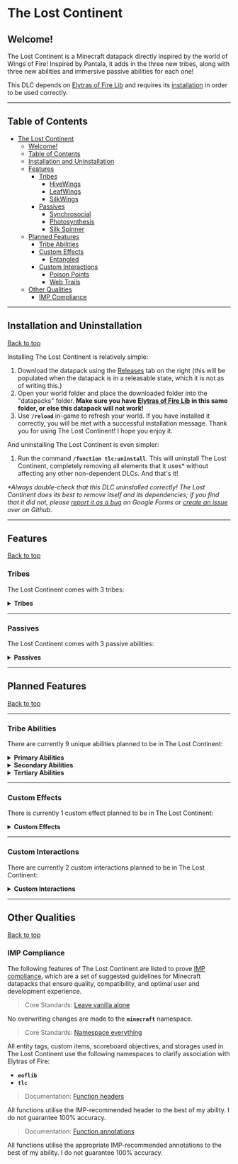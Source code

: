 # The Lost Continent

## Welcome!

The Lost Continent is a Minecraft datapack directly inspired by the world of Wings of Fire! Inspired by Pantala, it adds in the three new tribes, along with three new abilities and immersive passive abilities for each one!

This DLC depends on [Elytras of Fire Lib](https://github.com/iHeronGH/Elytras-of-Fire-Lib) and requires its [installation](#installation-and-uninstallation) in order to be used correctly.

---

## Table of Contents

- [The Lost Continent](#the-lost-continent)
  - [Welcome!](#welcome)
  - [Table of Contents](#table-of-contents)
  - [Installation and Uninstallation](#installation-and-uninstallation)
  - [Features](#features)
    - [Tribes](#tribes)
      - [HiveWings](#hivewings)
      - [LeafWings](#leafwings)
      - [SilkWings](#silkwings)
    - [Passives](#passives)
      - [Synchrosocial](#synchrosocial)
      - [Photosynthesis](#photosynthesis)
      - [Silk Spinner](#silk-spinner)
  - [Planned Features](#planned-features)
    - [Tribe Abilities](#tribe-abilities)
    - [Custom Effects](#custom-effects)
      - [Entangled](#entangled)
    - [Custom Interactions](#custom-interactions)
      - [Poison Points](#poison-points)
      - [Web Trails](#web-trails)
  - [Other Qualities](#other-qualities)
    - [IMP Compliance](#imp-compliance)

---

## Installation and Uninstallation

[Back to top](#)

Installing The Lost Continent is relatively simple:

1. Download the datapack using the [Releases](https://github.com/iHeronGH/The-Lost-Continent/releases) tab on the right (this will be populated when the datapack is in a releasable state, which it is not as of writing this.)
2. Open your world folder and place the downloaded folder into the "datapacks" folder. **Make sure you have [Elytras of Fire Lib](https://github.com/iHeronGH/Elytras-of-Fire-Lib/releases) in this same folder, or else this datapack will not work!**
3. Use **`/reload`** in-game to refresh your world. If you have installed it correctly, you will be met with a successful installation message. Thank you for using The Lost Continent! I hope you enjoy it.

And uninstalling The Lost Continent is even simpler:

1. Run the command **`/function tlc:uninstall`**. This will uninstall The Lost Continent, completely removing all elements that it uses\* without affecting any other non-dependent DLCs. And that's it!

 *\*Always double-check that this DLC uninstalled correctly! The Lost Continent does its best to remove itself and its dependencies; if you find that it did not, please [report it as a bug](https://docs.google.com/forms/d/e/1FAIpQLSfm4wEvcERhBCxIhuzV7Gi4yX_sYCBn8zpUE2acBfyOEFW7OA/viewform?usp=sf_link) on Google Forms or [create an issue](https://github.com/iHeronGH/The-Lost-Continent/issues) over on Github.*

---

## Features

[Back to top](#)

### Tribes

The Lost Continent comes with 3 tribes:

<details>

**<summary> Tribes </summary>**

[Back to top](#)

#### HiveWings

> *"The HiveWings are a cooperative bunch, able to work together in unison to accomplish great things. Between the wicked stingers they wield and the foul stench they can weaponize, even alone they are ferocious combatants, but together they are unstoppable."*
> *\- C*

Passive Abilities: [Hive Mind](#synchrosocial)<br>
Primary Ability: [Acid Spray](#tribe-abilities)<br>
Secondary Ability: [Hive Mind](#tribe-abilities)<br>
Tertiary Ability: [Sting Strike](#tribe-abilities)

Innate Attributes:

- Strength 2

#### LeafWings

> *"The LeafWings are the epitome of adaptation. Having lost their forest homes to a savage war, they've honed their affinity for nature over thousands of years in the form of Leafspeak, and by using this they can converse with and command flora to uncanny degrees."*
> *\- C*

Passive Abilities: [Photosynthesis](#photosynthesis)<br>
Primary Ability: [Fury Shift](#tribe-abilities)<br>
Secondary Ability: [Leafspeak](#tribe-abilities)<br>
Tertiary Ability: [Venom Aura](#tribe-abilities)

Innate Attributes:

- Speed 1
- Strength 1

#### SilkWings

> *"The SilkWings are a deceptively passive tribe. Able to produce silk stronger than nearly any other material known to dragonkind, they use this to ensnare prey and opponents alike. Angering a SilkWing takes guts, time... and a lot of stupidity."*
> *\- C*

Passive Abilities: [Silk Spinner](#silk-spinner)<br>
Primary Ability: [Silk Shot](#tribe-abilities)<br>
Secondary Ability: [Sense](#tribe-abilities)<br>
Tertiary Ability: [Webbing](#tribe-abilities)

Innate Attributes:

- Speed 2

</details>

---

### Passives

The Lost Continent comes with 3 passive abilities:

<details>

**<summary> Passives </summary>**

[Back to top](#)

#### Synchrosocial

Synchrosocial is a [HiveWing](#hivewings) passive ability. It gives varying levels of Speed depending on how many other HiveWings are around the user.

| Level |     Activation     |    Effect    | Charge Duration | Cooldown |
| :---: | :----------------: | :----------: | :-------------: | :------: |
|   1   | 2 nearby HiveWings | Speed 1 (1s) |       ---       |   ---    |
|   2   | 3 nearby HiveWings | Speed 2 (3s) |       ---       |   ---    |
|   3   | 4 nearby HiveWings | Speed 3 (5s) |       ---       |   ---    |

#### Photosynthesis

Photosynthesis is a [LeafWing](#leafwings) passive ability. It gives variable levels of Regeneration depending on the time of day.

| Level |             Activation             |                  Effect                  | Charge Duration | Cooldown |
| :---: | :--------------------------------: | :--------------------------------------: | :-------------: | :------: |
|   1   |   Time is between dawn and dusk    |           Regeneration 2 (2s)            |       ---       |   20s    |

#### Silk Spinner

Silk Spinner is a [SilkWing](#silkwings) passive ability. It has special interactions with certain abilities and can have its charge rate increased by different means.

| Level |      Activation       |                              Effect                               | Charge Duration | Cooldown |
| :---: | :-------------------: | :---------------------------------------------------------------: | :-------------: | :------: |
|   1   | Charges automatically |  Silk Shot becomes Silk Snipe, shooting a straight line of silk   |       3s        |   ---    |
|   2   | Charges automatically |  Silk Shot becomes Silk Snipe, shooting a straight line of silk   |       4s        |   ---    |
|   3   | Charges automatically |  Silk Shot becomes Silk Snipe, shooting a straight line of silk   |       5s        |   ---    |
|   4   | Charges automatically | Silk Shot becomes Silk Burst, blasting three arcing lines of silk |       6s        |   ---    |
|   5   | Charges automatically | Silk Shot becomes Silk Burst, blasting three arcing lines of silk |       6s        |   ---    |

</details>

---

## Planned Features

[Back to top](#)

---

### Tribe Abilities

There are currently 9 unique abilities planned to be in The Lost Continent:

<details>

**<summary> Primary Abilities </summary>**

[Back to top](#)

|  Ability   |         Tribes          | Cooldown |     Activation      |                    Self Effects                     |                                                         Enemy Effects                                                          |
| :--------: | :---------------------: | :------: | :-----------------: | :-------------------------------------------------: | :----------------------------------------------------------------------------------------------------------------------------: |
| Acid Spray | [HiveWings](#hivewings) |   10s    | Sneak + Right-click |                         ---                         |                                                 Wither 3 (2s)<br>Nausea 1 (8s)                                                 |
| Fury Shift | [LeafWings](#leafwings) |   10s    | Sneak + Right-click |                         ---                         |            **Poison Dart Mode:**<br>Poison 2 (3s)<br><br>**Sap Sling Mode:**<br>Slowness 3 (4s)<br>Weakness 1 (4s)             |
| Fury Shift | [LeafWings](#leafwings) |   ---    |     Right-click     | Toggles between Poison Dart mode and Sap Sling mode |                                                              ---                                                               |
| Silk Shot  | [SilkWings](#silkwings) |   10s    | Sneak + Right-click |         Consumes 3 charges of Silk Spinner          | **Silk Snipe:**<br>Slowness 3 (4s)<br>Mining Fatigue 1 (4s)<br><br>**Silk Burst:**<br>Slowness 3 (4s)<br>Mining Fatigue 2 (4s) |

</details>

<details>

**<summary> Secondary Abilities </summary>**

[Back to top](#)

|  Ability  |         Tribes          | Cooldown | Activation  |                                                                                                              Self Effects                                                                                                              |                                       Enemy Effects                                       |
| :-------: | :---------------------: | :------: | :---------: | :------------------------------------------------------------------------------------------------------------------------------------------------------------------------------------------------------------------------------------: | :---------------------------------------------------------------------------------------: |
| Hive Mind | [HiveWings](#hivewings) |   24s    | Right-click | Strength 2 (6s)<br><br>**[Hive Mind](#synchrosocial) 1:**<br>Speed 2 (6s)<br><br>**[Hive Mind](#synchrosocial) 2:**<br>Speed 3 (6s)<br><br>**[Hive Mind](#synchrosocial) 3:**<br>Speed 3 (6s)<br>Nearby HiveWings gain Strength 2 (6s) |                                            ---                                            |
| Leafspeak | [LeafWings](#leafwings) |   24s    | Right-click |                                                                                                           Resistance 1 (6s)                                                                                                            | Summons 3 Poison Points randomly placed within a short radius, each lasting for 8 seconds |
|   Sense   | [SilkWings](#silkwings) |   ---    |    Hold     |                                                                   Creates aural and visual indicators detecting nearby enemies, growing in frequency with proximity                                                                    |                                            ---                                            |

</details>

<details>

**<summary> Tertiary Abilities </summary>**

[Back to top](#)

|   Ability    |         Tribes          | Cooldown | Activation |          Self Effects           |                      Enemy Effects                      |
| :----------: | :---------------------: | :------: | :--------: | :-----------------------------: | :-----------------------------------------------------: |
| Sting Strike | [HiveWings](#hivewings) |   40s    |   Melee    |               ---               | **Paralysis Mode:**<br>Slowness 5 (8s)<br><br>**:**<br> |
|  Venom Aura  | [LeafWings](#leafwings) |   12s    |   Melee    |               ---               |                           ---                           |
|   Webbing    | [SilkWings](#silkwings) |   12s    |   Melee    |               ---               |     Slowness 3 (6s)<br>[Entangled](#entangled) (6s)     |
|   Webbing    | [SilkWings](#silkwings) |   ---    |    Hold    | Silk Spinner charges 33% faster |                           ---                           |

</details>

---

### Custom Effects

There is currently 1 custom effect planned to be in The Lost Continent:

<details>

**<summary> Custom Effects </summary>**

[Back to top](#)

#### Entangled

Entangled is a custom effect that forces those affected by it to leave a path of [Web Trails](#web-trails).

|           Ability           | Level |      Interaction       |
| :-------------------------: | :---: | :--------------------: |
| [Webbing](#tribe-abilities) |   1   | Applies Entangled (6s) |

</details>

---

### Custom Interactions

There are currently 2 custom interactions planned to be in The Lost Continent:

<details>

**<summary> Custom Interactions </summary>**

[Back to top](#)

#### Poison Points

Poison Points are decently-sized pools of toxins that inflict nasty effects on those who wander into them.

|     Tribe     |           Interaction            |
| :-----------: | :------------------------------: |
| Non-LeafWings | Poison 4 (2s)<br>Slowness 2 (2s) |

#### Web Trails

Web Trails are small blobs of silk left behind by those affected by Entangled. While most tribes caught in them will be negatively affected, SilkWings can use these webs to gain special buffs.

|     Tribe     |                   Interaction                   |
| :-----------: | :---------------------------------------------: |
| Non-SilkWings |                 Slowness 2 (3s)                 |
|   SilkWings   | Speed 3 (3s)<br>Silk Spinner charges 20% faster |

</details>

---

## Other Qualities

[Back to top](#)

### IMP Compliance

The following features of The Lost Continent are listed to prove [IMP compliance](https://github.com/Arcensoth/imp-spec), which are a set of suggested guidelines for Minecraft datapacks that ensure quality, compatibility, and optimal user and development experience.

> Core Standards: [Leave vanilla alone](https://github.com/Arcensoth/imp-spec/blob/master/docs/imp_core.md#1-leave-vanilla-alone)

No overwriting changes are made to the **`minecraft`** namespace.

> Core Standards: [Namespace everything](https://github.com/Arcensoth/imp-spec/blob/master/docs/imp_core.md#2-namespace-everything)

All entity tags, custom items, scoreboard objectives, and storages used in The Lost Continent use the following namespaces to clarify association with Elytras of Fire:

- **`eoflib`**
- **`tlc`**

> Documentation: [Function headers](https://github.com/Arcensoth/imp-spec/blob/master/docs/imp_doc.md#function-headers)

All functions utilise the IMP-recommended header to the best of my ability. I do not guarantee 100% accuracy.

> Documentation: [Function annotations](https://github.com/Arcensoth/imp-spec/blob/master/docs/imp_doc.md#function-annotations)

All functions utilise the appropriate IMP-recommended annotations to the best of my ability. I do not guarantee 100% accuracy.

